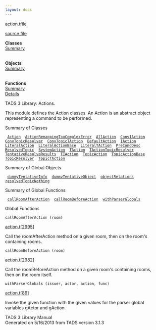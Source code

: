```yaml
---
layout: docs
---
```

<span class="title">action.t</span><span class="type">file</span>

[source file](../source/action.t.html)

**Classes**  
[Summary](#_ClassSummary_)  
 

**Objects**  
[Summary](#_ObjectSummary_)  
 

**Functions**  
[Summary](#_FunctionSummary_)  
[Details](#_Functions_)

<div class="fdesc">

TADS 3 Library: Actions.

This module defines the Action classes. An Action is an abstract object
representing a command to be performed.

</div>

<span id="_ClassSummary_"></span>

<div class="mjhd">

<span class="hdln">Summary of Classes</span>  

</div>

` `[`Action`](../object/Action.html)`  `[`ActionRemappingTooComplexError`](../object/ActionRemappingTooComplexError.html)`  `[`AllAction`](../object/AllAction.html)`  `[`ConvIAction`](../object/ConvIAction.html)`  `[`ConvTopicResolver`](../object/ConvTopicResolver.html)`  `[`ConvTopicTAction`](../object/ConvTopicTAction.html)`  `[`DefaultAction`](../object/DefaultAction.html)`  `[`IAction`](../object/IAction.html)`  `[`LiteralAction`](../object/LiteralAction.html)`  `[`LiteralActionBase`](../object/LiteralActionBase.html)`  `[`LiteralTAction`](../object/LiteralTAction.html)`  `[`PreCondDesc`](../object/PreCondDesc.html)`  `[`ResolvedTopic`](../object/ResolvedTopic.html)`  `[`SystemAction`](../object/SystemAction.html)`  `[`TAction`](../object/TAction.html)`  `[`TActionTopicResolver`](../object/TActionTopicResolver.html)`  `[`TentativeResolveResults`](../object/TentativeResolveResults.html)`  `[`TIAction`](../object/TIAction.html)`  `[`TopicAction`](../object/TopicAction.html)`  `[`TopicActionBase`](../object/TopicActionBase.html)`  `[`TopicResolver`](../object/TopicResolver.html)`  `[`TopicTAction`](../object/TopicTAction.html)`  `
<span id="_ObjectSummary_"></span>

<div class="mjhd">

<span class="hdln">Summary of Global Objects</span>  

</div>

` `[`dummyTentativeInfo`](../object/dummyTentativeInfo.html)`  `[`dummyTentativeObject`](../object/dummyTentativeObject.html)`  `[`objectRelations`](../object/objectRelations.html)`  `[`resolvedTopicNothing`](../object/resolvedTopicNothing.html)`  `
<span id="FunctionSummary_"></span>

<div class="mjhd">

<span class="hdln">Summary of Global Functions</span>  

</div>

` `[`callRoomAfterAction`](#callRoomAfterAction)`  `[`callRoomBeforeAction`](#callRoomBeforeAction)`  `[`withParserGlobals`](#withParserGlobals)`  `

<span id="_Functions_"></span>

<div class="mjhd">

<span class="hdln">Global Functions</span>  

</div>

<span id="callRoomAfterAction"></span>

`callRoomAfterAction (room)`

[action.t](../file/action.t.html)\[[2995](../source/action.t.html#2995)\]

<div class="desc">

Call the roomAfterAction method on a given room, then on the room's
containing rooms.

</div>

<span id="callRoomBeforeAction"></span>

`callRoomBeforeAction (room)`

[action.t](../file/action.t.html)\[[2982](../source/action.t.html#2982)\]

<div class="desc">

Call the roomBeforeAction method on a given room's containing rooms,
then on the room itself.

</div>

<span id="withParserGlobals"></span>

`withParserGlobals (issuer, actor, action, func)`

[action.t](../file/action.t.html)\[[89](../source/action.t.html#89)\]

<div class="desc">

Invoke the given function with the given values for the parser global
variables gActor and gAction.

</div>

<div class="ftr">

TADS 3 Library Manual  
Generated on 5/16/2013 from TADS version 3.1.3

</div>
